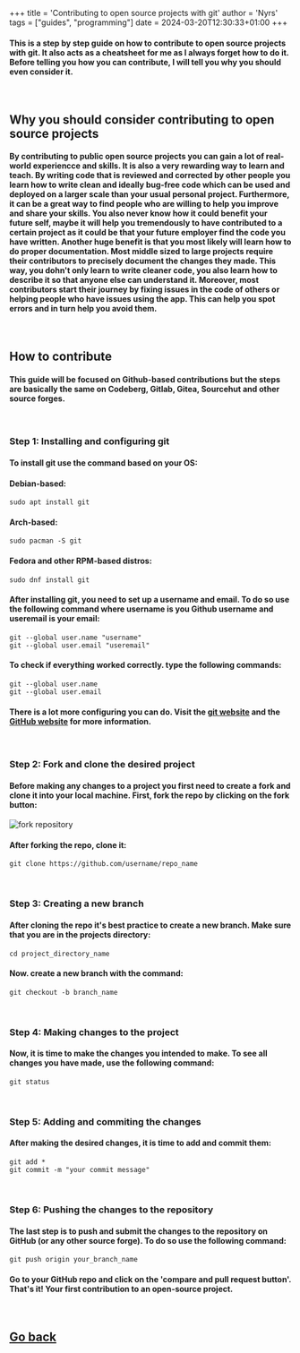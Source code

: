 +++
title = 'Contributing to open source projects with git'
author = 'Nyrs'
tags = ["guides", "programming"]
date = 2024-03-20T12:30:33+01:00
+++

#### This is a step by step guide on how to contribute to open source projects with git. It also acts as a cheatsheet for me as I always forget how to do it. Before telling you how you can contribute, I will tell you why you should even consider it.
&nbsp;
&nbsp;

## Why you should consider contributing to open source projects
#### By contributing to public open source projects you can gain a lot of real-world experiencce and skills. It is also a very rewarding way to learn and teach. By writing code that is reviewed and corrected by other people you learn how to write clean and ideally bug-free code which can be used and deployed on a larger scale than your usual personal project. Furthermore, it can be a great way to find people who are willing to help you improve and share your skills. You also never know how it could benefit your future self, maybe it will help you tremendously to have contributed to a certain project as it could be that your future employer find the code you have written. Another huge benefit is that you most likely will learn how to do proper documentation. Most middle sized to large projects require their contributors to precisely document the changes they made. This way, you dohn't only learn to write cleaner code, you also learn how to describe it so that anyone else can understand it. Moreover, most contributors start their journey by fixing issues in the code of others or helping people who have issues using the app. This can help you spot errors and in turn help you avoid them.
&nbsp;
&nbsp;

## How to contribute
#### This guide will be focused on Github-based contributions but the steps are basically the same on Codeberg, Gitlab, Gitea, Sourcehut and other source forges.
&nbsp;
&nbsp;

### Step 1: Installing and configuring git
#### To install git use the command based on your OS:
#### Debian-based: 
```
sudo apt install git
```
#### Arch-based:
```
sudo pacman -S git
```
#### Fedora and other RPM-based distros:
```
sudo dnf install git
```

#### After installing git, you need to set up a username and email. To do so use the following command where username is you Github username and useremail is your email:
```
git --global user.name "username"
git --global user.email "useremail"
```
#### To check if everything worked correctly. type the following commands:
```
git --global user.name
git --global user.email
```
#### There is a lot more configuring you can do. Visit the [git website](https://git-scm.com/book/en/v2/) and the [GitHub website](https://docs.github.com/en/get-started/getting-started-with-git/) for more information.
&nbsp;
&nbsp;

### Step 2: Fork and clone the desired project
#### Before making any changes to a project you first need to create a fork and clone it into your local machine. First, fork the repo by clicking on the fork button:
![fork repository](/git_fork.png)
#### After forking the repo, clone it:
```
git clone https://github.com/username/repo_name
```
&nbsp;
&nbsp;

### Step 3: Creating a new branch
#### After cloning the repo it's best practice to create a new branch. Make sure that you are in the projects directory:
```
cd project_directory_name
```
#### Now. create a new branch with the command:
```
git checkout -b branch_name
```
&nbsp;
&nbsp;

### Step 4: Making changes to the project
#### Now, it is time to make the changes you intended to make. To see all changes you have made, use the following command:
```
git status
```
&nbsp;
&nbsp;

### Step 5: Adding and commiting the changes
#### After making the desired changes, it is time to add and commit them:
```
git add *
git commit -m "your commit message"
```
&nbsp;
&nbsp;
### Step 6: Pushing the changes to the repository
#### The last step is to push and submit the changes to the repository on GitHub (or any other source forge). To do so use the following command:
```
git push origin your_branch_name
```
#### Go to your GitHub repo and click on the 'compare and pull request button'. That's it! Your first contribution to an open-source project.
&nbsp;
&nbsp;
## [Go back](/posts/postsintro)

